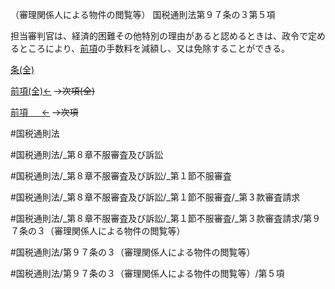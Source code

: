 （審理関係人による物件の閲覧等）
国税通則法第９７条の３第５項

担当審判官は、経済的困難その他特別の理由があると認めるときは、政令で定めるところにより、[前項](国税通則法＿＿＿＿＿第９７条の３第４項)の手数料を減額し、又は免除することができる。

[条(全)](国税通則法＿＿＿＿＿第９７条の３_.md)

[前項(全)←](国税通則法＿＿＿＿＿第９７条の３第４項_.md)  ~~→次項(全)~~

[前項 　 ←](国税通則法＿＿＿＿＿第９７条の３第４項.md)  ~~→次項~~



#国税通則法

#国税通則法/_第８章不服審査及び訴訟

#国税通則法/_第８章不服審査及び訴訟/_第１節不服審査

#国税通則法/_第８章不服審査及び訴訟/_第１節不服審査/_第３款審査請求

#国税通則法/_第８章不服審査及び訴訟/_第１節不服審査/_第３款審査請求/第９７条の３（審理関係人による物件の閲覧等）

#国税通則法/第９７条の３（審理関係人による物件の閲覧等）

#国税通則法/第９７条の３（審理関係人による物件の閲覧等）/第５項

